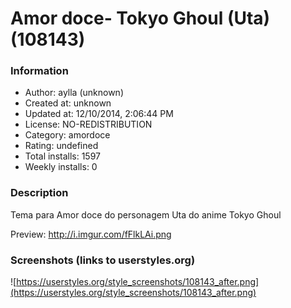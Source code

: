 # Amor doce- Tokyo Ghoul (Uta) (108143)

### Information
- Author: aylla (unknown)
- Created at: unknown
- Updated at: 12/10/2014, 2:06:44 PM
- License: NO-REDISTRIBUTION
- Category: amordoce
- Rating: undefined
- Total installs: 1597
- Weekly installs: 0


### Description
Tema para Amor doce do personagem Uta do anime Tokyo Ghoul

Preview: http://i.imgur.com/fFlkLAi.png


### Screenshots (links to userstyles.org)
![https://userstyles.org/style_screenshots/108143_after.png](https://userstyles.org/style_screenshots/108143_after.png)


